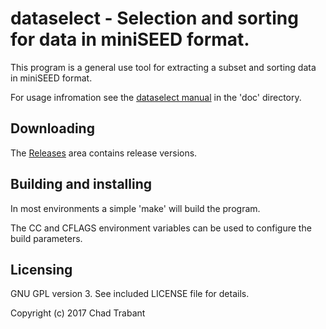 # dataselect - Selection and sorting for data in miniSEED format.

This program is a general use tool for extracting a subset and sorting data in
miniSEED format.

For usage infromation see the [dataselect manual](doc/dataselect.md) in the
'doc' directory.

## Downloading

The [Releases](releases) area contains release versions.

## Building and installing

In most environments a simple 'make' will build the program.

The CC and CFLAGS environment variables can be used to configure
the build parameters.

## Licensing 

GNU GPL version 3.  See included LICENSE file for details.

Copyright (c) 2017 Chad Trabant
